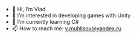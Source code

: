 - 👋 Hi, I’m Vlad
- 👀 I’m interested in developing games with Unity
- 🌱 I’m currently learning C#
- 📫 How to reach me: v.muhlisov@yandex.ru
